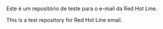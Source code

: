 Este é um repositório de teste para o e-mail da Red Hot Line. 

This is a test repository for Red Hot Line email.
